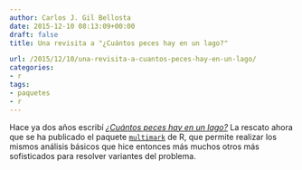 ```yaml
---
author: Carlos J. Gil Bellosta
date: 2015-12-10 08:13:09+00:00
draft: false
title: Una revisita a "¿Cuántos peces hay en un lago?"

url: /2015/12/10/una-revisita-a-cuantos-peces-hay-en-un-lago/
categories:
- r
tags:
- paquetes
- r
---
```


Hace ya dos años escribí [_¿Cuántos peces hay en un lago?_](http://www.datanalytics.com/2013/12/05/cuantos-peces-hay-en-un-lago/) La rescato ahora que se ha publicado el paquete [`multimark`](https://cran.r-project.org/web/packages/multimark/index.html) de R, que permite realizar los mismos análisis básicos que hice entonces más muchos otros más sofisticados para resolver variantes del problema.
